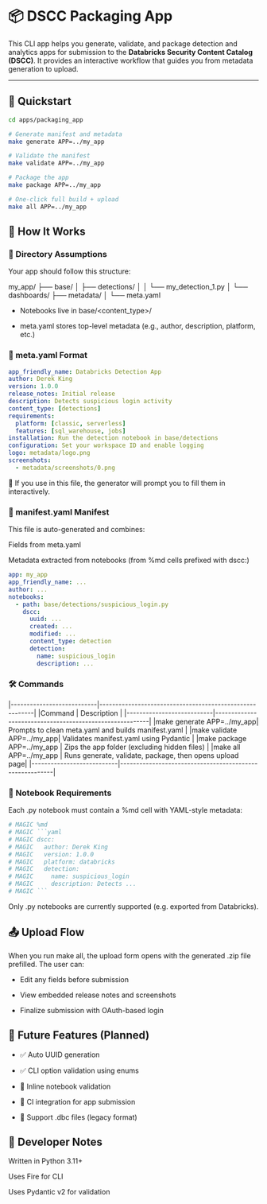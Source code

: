 # 📦 DSCC Packaging App

This CLI app helps you generate, validate, and package detection and analytics apps for submission to the **Databricks Security Content Catalog (DSCC)**. It provides an interactive workflow that guides you from metadata generation to upload.

---

## 🚀 Quickstart

```bash
cd apps/packaging_app

# Generate manifest and metadata
make generate APP=../my_app

# Validate the manifest
make validate APP=../my_app

# Package the app
make package APP=../my_app

# One-click full build + upload
make all APP=../my_app
```

## 🧠 How It Works

### 🔹 Directory Assumptions

Your app should follow this structure:

my_app/
├── base/
│   ├── detections/
│   │   └── my_detection_1.py
│   └── dashboards/
├── metadata/
│   └── meta.yaml


- Notebooks live in base/<content_type>/

- meta.yaml stores top-level metadata (e.g., author, description, platform, etc.)


### 🔹 meta.yaml Format

```yaml
app_friendly_name: Databricks Detection App
author: Derek King
version: 1.0.0
release_notes: Initial release
description: Detects suspicious login activity
content_type: [detections]
requirements:
  platform: [classic, serverless]
  features: [sql_warehouse, jobs]
installation: Run the detection notebook in base/detections
configuration: Set your workspace ID and enable logging
logo: metadata/logo.png
screenshots:
  - metadata/screenshots/0.png
```

🧠 If you use <placeholders> in this file, the generator will prompt you to fill them in interactively.


### 🔹 manifest.yaml Manifest

This file is auto-generated and combines:

Fields from meta.yaml

Metadata extracted from notebooks (from %md cells prefixed with dscc:)

```yaml
app: my_app
app_friendly_name: ...
author: ...
notebooks:
  - path: base/detections/suspicious_login.py
    dscc:
      uuid: ...
      created: ...
      modified: ...
      content_type: detection
      detection:
        name: suspicious_login
        description: ...
```

### 🛠️ Commands

|---------------------------|---------------------------------------------------------|
|Command                    | Description                                             |
|---------------------------|---------------------------------------------------------|
|make generate APP=../my_app| Prompts to clean meta.yaml and builds manifest.yaml         |
|make validate APP=../my_app| Validates manifest.yaml using Pydantic                      |
|make package APP=../my_app | Zips the app folder (excluding hidden files)            |
|make all APP=../my_app     | Runs generate, validate, package, then opens upload page|
|---------------------------|---------------------------------------------------------|



### 🧪 Notebook Requirements
Each .py notebook must contain a %md cell with YAML-style metadata:

```python
# MAGIC %md
# MAGIC ```yaml
# MAGIC dscc:
# MAGIC   author: Derek King
# MAGIC   version: 1.0.0
# MAGIC   platform: databricks
# MAGIC   detection:
# MAGIC     name: suspicious_login
# MAGIC     description: Detects ...
# MAGIC ```
```
Only .py notebooks are currently supported (e.g. exported from Databricks).


## 📤 Upload Flow
When you run make all, the upload form opens with the generated .zip file prefilled. The user can:

- Edit any fields before submission

- View embedded release notes and screenshots

- Finalize submission with OAuth-based login

## 🧩 Future Features (Planned)
- ✅ Auto UUID generation

- ✅ CLI option validation using enums

- 🔄 Inline notebook validation

- 🔄 CI integration for app submission

- 🔄 Support .dbc files (legacy format)


## 🧱 Developer Notes
Written in Python 3.11+

Uses Fire for CLI

Uses Pydantic v2 for validation

